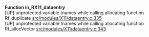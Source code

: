   
__Function in_RX11_dataentry__  
  [UP] unprotected variable tnames while calling allocating function Rf_duplicate [src/modules/X11/dataentry.c:335](https://github.com/wch/r-source/blob/bc67fd5bcf06b70e644053e5114f4b648695fe6c/src/modules/X11/dataentry.c/#L335)  
  [UP] unprotected variable tnames while calling allocating function Rf_allocVector [src/modules/X11/dataentry.c:343](https://github.com/wch/r-source/blob/bc67fd5bcf06b70e644053e5114f4b648695fe6c/src/modules/X11/dataentry.c/#L343)  
